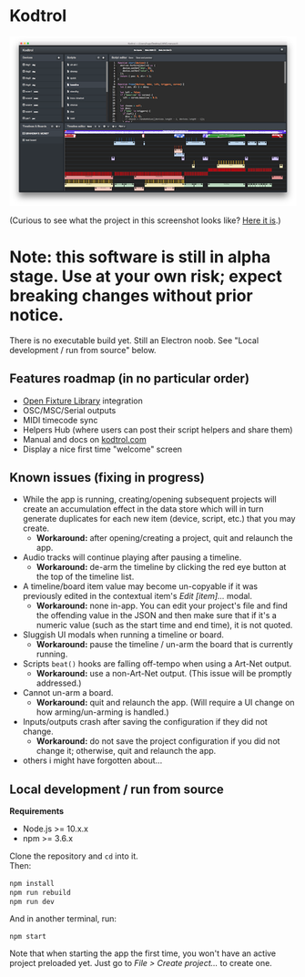 # Kodtrol
![Kodtrol screenshot](screenshot.png)

(Curious to see what the project in this screenshot looks like? [Here it is](https://youtu.be/CueEGW6SlJ0).)

# Note: this software is still in alpha stage. Use at your own risk; expect breaking changes without prior notice.
There is no executable build yet. Still an Electron noob. See "Local development / run from source" below.

## Features roadmap (in no particular order)
- [Open Fixture Library](https://open-fixture-library.org/) integration
- OSC/MSC/Serial outputs
- MIDI timecode sync
- Helpers Hub (where users can post their script helpers and share them)
- Manual and docs on [kodtrol.com](http://kodtrol.com)
- Display a nice first time "welcome" screen

## Known issues (fixing in progress)
- While the app is running, creating/opening subsequent projects will create an accumulation
  effect in the data store which will in turn generate duplicates for each new item (device, script, etc.)
  that you may create.
  - **Workaround:** after opening/creating a project, quit and relaunch the app.
- Audio tracks will continue playing after pausing a timeline.
  - **Workaround:** de-arm the timeline by clicking the red eye button at the top of the timeline list.
- A timeline/board item value may become un-copyable if it was previously edited in the contextual
  item's *Edit [item]...* modal.
  - **Workaround:** none in-app. You can edit your project's file and find the offending value in the 
  JSON and then make sure that if it's a numeric value (such as the start time and end time), it is not
  quoted.
- Sluggish UI modals when running a timeline or board.
  - **Workaround:** pause the timeline / un-arm the board that is currently running.
- Scripts `beat()` hooks are falling off-tempo when using a Art-Net output.
  - **Workaround:** use a non-Art-Net output. (This issue will be promptly addressed.)
- Cannot un-arm a board.
  - **Workaround:** quit and relaunch the app. (Will require a UI change on how arming/un-arming is handled.)
- Inputs/outputs crash after saving the configuration if they did not change.
  - **Workaround:** do not save the project configuration if you did not change it; otherwise, quit and
  relaunch the app.
- others i might have forgotten about...

## Local development / run from source

**Requirements**
- Node.js >= 10.x.x
- npm >= 3.6.x

Clone the repository and `cd` into it.  
Then:
```
npm install
npm run rebuild
npm run dev
```
And in another terminal, run:
```
npm start
```
Note that when starting the app the first time, you won't have an active project 
preloaded yet. Just go to *File > Create project...* to create one.